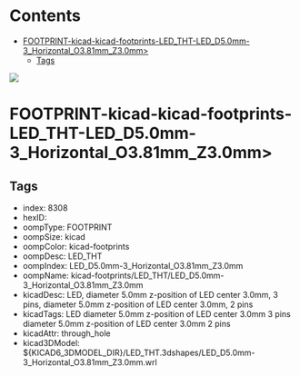 



Contents
========

* [FOOTPRINT-kicad-kicad-footprints-LED_THT-LED_D5.0mm-3_Horizontal_O3.81mm_Z3.0mm>](#footprint-kicad-kicad-footprints-led_tht-led_d50mm-3_horizontal_o381mm_z30mm)
	* [Tags](#tags)
  
![][im]
# FOOTPRINT-kicad-kicad-footprints-LED_THT-LED_D5.0mm-3_Horizontal_O3.81mm_Z3.0mm>

## Tags

- index: 8308
- hexID: 
- oompType: FOOTPRINT
- oompSize: kicad
- oompColor: kicad-footprints
- oompDesc: LED_THT
- oompIndex: LED_D5.0mm-3_Horizontal_O3.81mm_Z3.0mm
- oompName: kicad-footprints/LED_THT/LED_D5.0mm-3_Horizontal_O3.81mm_Z3.0mm
- kicadDesc: LED, diameter 5.0mm z-position of LED center 3.0mm, 3 pins, diameter 5.0mm z-position of LED center 3.0mm, 2 pins
- kicadTags: LED diameter 5.0mm z-position of LED center 3.0mm 3 pins diameter 5.0mm z-position of LED center 3.0mm 2 pins
- kicadAttr: through_hole
- kicad3DModel: ${KICAD6_3DMODEL_DIR}/LED_THT.3dshapes/LED_D5.0mm-3_Horizontal_O3.81mm_Z3.0mm.wrl



[im]: image.png
